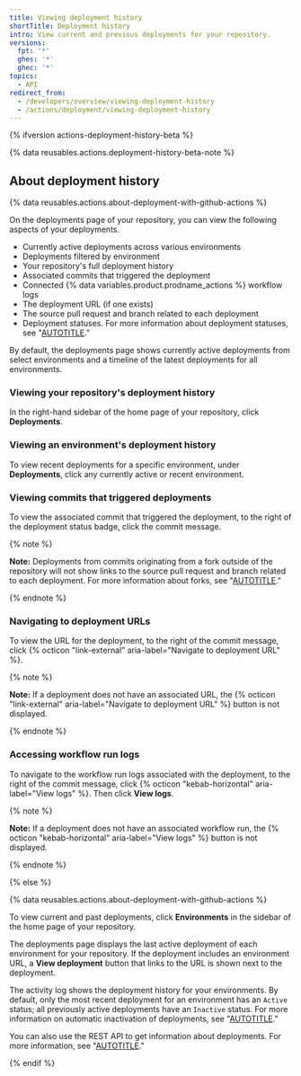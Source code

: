 ```yaml
---
title: Viewing deployment history
shortTitle: Deployment history
intro: View current and previous deployments for your repository.
versions:
  fpt: '*'
  ghes: '*'
  ghec: '*'
topics:
  - API
redirect_from:
  - /developers/overview/viewing-deployment-history
  - /actions/deployment/viewing-deployment-history
---
```

{% ifversion actions-deployment-history-beta %}

{% data reusables.actions.deployment-history-beta-note %}

## About deployment history

{% data reusables.actions.about-deployment-with-github-actions %}

On the deployments page of your repository, you can view the following aspects of your deployments.

- Currently active deployments across various environments
- Deployments filtered by environment
- Your repository's full deployment history
- Associated commits that triggered the deployment
- Connected {% data variables.product.prodname_actions %} workflow logs
- The deployment URL (if one exists)
- The source pull request and branch related to each deployment
- Deployment statuses. For more information about deployment statuses, see "[AUTOTITLE](/rest/deployments/deployments#about-deployments)."

By default, the deployments page shows currently active deployments from select environments and a timeline of the latest deployments for all environments.

### Viewing your repository's deployment history

In the right-hand sidebar of the home page of your repository, click **Deployments**.

### Viewing an environment's deployment history

To view recent deployments for a specific environment, under **Deployments**, click any currently active or recent environment.

### Viewing commits that triggered deployments

To view the associated commit that triggered the deployment, to the right of the deployment status badge, click the commit message.

{% note %}

**Note:** Deployments from commits originating from a fork outside of the repository will not show links to the source pull request and branch related to each deployment. For more information about forks, see "[AUTOTITLE](/pull-requests/collaborating-with-pull-requests/working-with-forks/about-forks)."

{% endnote %}

### Navigating to deployment URLs

To view the URL for the deployment, to the right of the commit message, click {% octicon "link-external" aria-label="Navigate to deployment URL" %}.

{% note %}

**Note:** If a deployment does not have an associated URL, the {% octicon "link-external" aria-label="Navigate to deployment URL" %} button is not displayed.

{% endnote %}

### Accessing workflow run logs

To navigate to the workflow run logs associated with the deployment, to the right of the commit message, click {% octicon "kebab-horizontal" aria-label="View logs" %}. Then click **View logs**.

{% note %}

**Note:** If a deployment does not have an associated workflow run, the {% octicon "kebab-horizontal" aria-label="View logs" %} button is not displayed.

{% endnote %}

{% else %}

{% data reusables.actions.about-deployment-with-github-actions %}

To view current and past deployments, click **Environments** in the sidebar of the home page of your repository.

The deployments page displays the last active deployment of each environment for your repository. If the deployment includes an environment URL, a **View deployment** button that links to the URL is shown next to the deployment.

The activity log shows the deployment history for your environments. By default, only the most recent deployment for an environment has an `Active` status; all previously active deployments have an `Inactive` status. For more information on automatic inactivation of deployments, see "[AUTOTITLE](/rest/deployments#inactive-deployments)."

You can also use the REST API to get information about deployments. For more information, see "[AUTOTITLE](/rest/repos#deployments)."

{% endif %}
